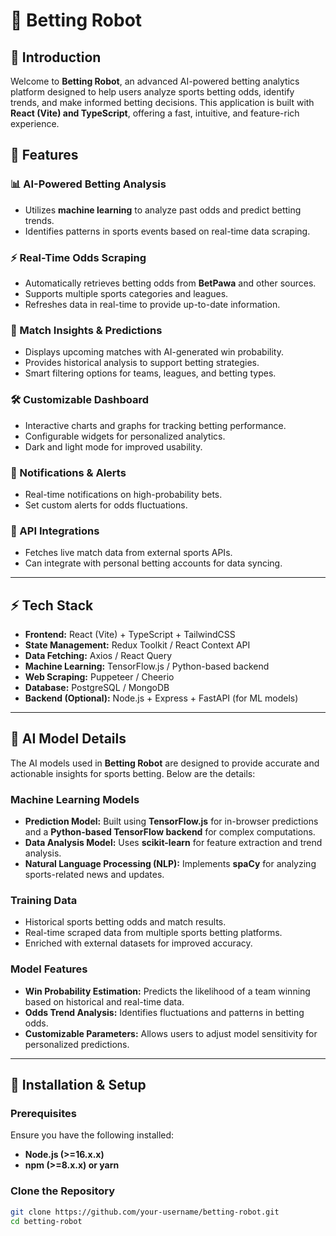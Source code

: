 # 🤖 Betting Robot

## 🚀 Introduction
Welcome to **Betting Robot**, an advanced AI-powered betting analytics platform designed to help users analyze sports betting odds, identify trends, and make informed betting decisions. This application is built with **React (Vite) and TypeScript**, offering a fast, intuitive, and feature-rich experience.

## 🌟 Features
### 📊 AI-Powered Betting Analysis
- Utilizes **machine learning** to analyze past odds and predict betting trends.
- Identifies patterns in sports events based on real-time data scraping.

### ⚡ Real-Time Odds Scraping
- Automatically retrieves betting odds from **BetPawa** and other sources.
- Supports multiple sports categories and leagues.
- Refreshes data in real-time to provide up-to-date information.

### 📅 Match Insights & Predictions
- Displays upcoming matches with AI-generated win probability.
- Provides historical analysis to support betting strategies.
- Smart filtering options for teams, leagues, and betting types.

### 🛠️ Customizable Dashboard
- Interactive charts and graphs for tracking betting performance.
- Configurable widgets for personalized analytics.
- Dark and light mode for improved usability.

### 🔔 Notifications & Alerts
- Real-time notifications on high-probability bets.
- Set custom alerts for odds fluctuations.

### 📡 API Integrations
- Fetches live match data from external sports APIs.
- Can integrate with personal betting accounts for data syncing.

---

## ⚡ Tech Stack
- **Frontend:** React (Vite) + TypeScript + TailwindCSS
- **State Management:** Redux Toolkit / React Context API
- **Data Fetching:** Axios / React Query
- **Machine Learning:** TensorFlow.js / Python-based backend
- **Web Scraping:** Puppeteer / Cheerio
- **Database:** PostgreSQL / MongoDB
- **Backend (Optional):** Node.js + Express + FastAPI (for ML models)

---

## 🤖 AI Model Details
The AI models used in **Betting Robot** are designed to provide accurate and actionable insights for sports betting. Below are the details:

### Machine Learning Models
- **Prediction Model:** Built using **TensorFlow.js** for in-browser predictions and a **Python-based TensorFlow backend** for complex computations.
- **Data Analysis Model:** Uses **scikit-learn** for feature extraction and trend analysis.
- **Natural Language Processing (NLP):** Implements **spaCy** for analyzing sports-related news and updates.

### Training Data
- Historical sports betting odds and match results.
- Real-time scraped data from multiple sports betting platforms.
- Enriched with external datasets for improved accuracy.

### Model Features
- **Win Probability Estimation:** Predicts the likelihood of a team winning based on historical and real-time data.
- **Odds Trend Analysis:** Identifies fluctuations and patterns in betting odds.
- **Customizable Parameters:** Allows users to adjust model sensitivity for personalized predictions.

---

## 🔧 Installation & Setup
### Prerequisites
Ensure you have the following installed:
- **Node.js (>=16.x.x)**
- **npm (>=8.x.x) or yarn**

### Clone the Repository
```sh
git clone https://github.com/your-username/betting-robot.git
cd betting-robot
```
